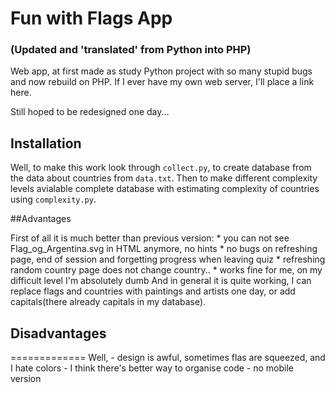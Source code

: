 # Fun with Flags App 
### (Updated and 'translated' from Python into PHP)

Web app, at first made as study Python project with so many stupid bugs and now rebuild on PHP.
If I ever have my own web server, I'll place a link here.

Still hoped to be redesigned one day...


## Installation

Well, to make this work look through `collect.py`, to create database from the data about countries from `data.txt`. Then to make different complexity levels avialable complete database with estimating complexity of countries using `complexity.py`.

##Advantages

First of all it is much better than previous version:
	* you can not see Flag_og_Argentina.svg in HTML anymore, no hints
	* no bugs on refreshing page, end of session and forgetting progress when leaving quiz
	* refreshing random country page does not change country..
	* works fine for me, on my difficult level I'm absolutely dumb
And in general it is quite working, I can replace flags and countries with paintings and artists one day, or add capitals(there already capitals in my database).

## Disadvantages
=============
Well,
	- design is awful, sometimes flas are squeezed, and I hate colors
	- I think there's better way to organise code
	- no mobile version

